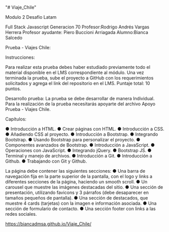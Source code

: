 "# Viaje_Chile" 

Modulo 2 Desafio Latam

Full Stack Javascript
Generacion 70
Profesor:Rodrigo Andrés Vargas Herrera
Profesor ayudante: Piero Buccioni Arriagada
Alumno:Bianca Salcedo


Prueba - Viajes Chile:

Instrucciones:

Para realizar esta prueba debes haber estudiado previamente todo el material
disponible en el LMS correspondiente al módulo.
Una vez terminada la prueba, sube el proyecto a GitHub con los requerimientos
solicitados y agrega el link del repositorio en el LMS.
Puntaje total: 10 puntos.

Desarrollo prueba:
La prueba se debe desarrollar de manera Individual.
Para la realización de la prueba necesitarás apoyarte del archivo Apoyo
Prueba - Viajes Chile.

Capítulos:


● Introducción a HTML.
● Crear páginas con HTML.
● Introducción a CSS.
● Añadiendo CSS al proyecto.
● Introducción a Bootstrap.
● Integrando Bootstrap.
● Usando Bootstrap para personalizar el proyecto.
● Componentes avanzados de Bootstrap.
● Introducción a JavaScript.
● Operaciones con JavaScript.
● Integrando jQuery.
● Bootstrap JS.
● Terminal y manejo de archivos.
● Introducción a Git.
● Introducción a Github.
● Trabajando con Git y Github.


La página debe contener las siguientes secciones:
● Una barra de navegación fija en la parte superior de la pantalla, con el logo y links a
diferentes secciones de la página, haciendo un smooth scroll.
● Un carousel que muestre las imágenes destacadas del sitio.
● Una sección de presentación, utilizando favicons y 3 párrafos (debe desaparecer en
tamaños pequeños de pantalla).
● Una sección de destacados, que muestre 4 cards (tarjetas) con la imagen e
información asociada.
● Una sección de formulario de contacto.
● Una sección footer con links a las redes sociales.



https://biancadmsa.github.io/Viaje_Chile/
